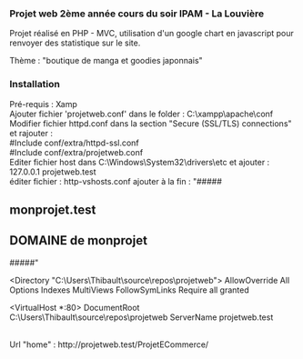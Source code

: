 ### Projet web 2ème année cours du soir IPAM - La Louvière 

Projet réalisé en PHP - MVC, utilisation d'un google chart en javascript pour renvoyer des statistique sur le site.

Thème : "boutique de manga et goodies japonnais"




### Installation 

Pré-requis : Xamp
<br>
Ajouter fichier 'projetweb.conf' dans le folder : C:\xampp\apache\conf
<br>
Modifier fichier httpd.conf dans la section "Secure (SSL/TLS) connections" et rajouter : 
<br>
  #Include conf/extra/httpd-ssl.conf
<br>
  #Include conf/extra/projetweb.conf
<br>
Editer fichier host dans C:\Windows\System32\drivers\etc et ajouter : 127.0.0.1 projetweb.test
<br>
éditer fichier : http-vshosts.conf
ajouter à la fin : 
"#####
## monprojet.test
## DOMAINE de monprojet
#####"

<Directory "C:\Users\Thibault\source\repos\projetweb">
    AllowOverride All
    Options Indexes MultiViews FollowSymLinks
    Require all granted
</Directory>

<VirtualHost *:80>
    DocumentRoot C:\Users\Thibault\source\repos\projetweb
    ServerName projetweb.test
</VirtualHost>

<br>
Url "home" : http://projetweb.test/ProjetECommerce/
